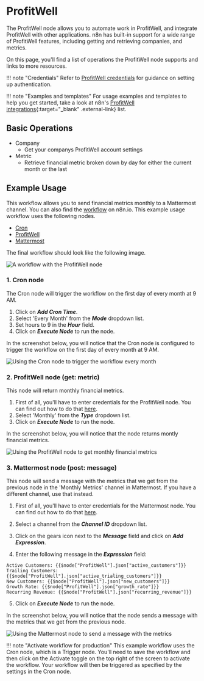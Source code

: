 # ProfitWell

The ProfitWell node allows you to automate work in ProfitWell, and integrate ProfitWell with other applications. n8n has built-in support for a wide range of ProfitWell features, including getting and retrieving companies, and metrics. 

On this page, you'll find a list of operations the ProfitWell node supports and links to more resources.

!!! note "Credentials"
    Refer to [ProfitWell credentials](https://docs.n8n.io/integrations/builtin/credentials/profitwell/) for guidance on setting up authentication. 

!!! note "Examples and templates"
    For usage examples and templates to help you get started, take a look at n8n's [ProfitWell integrations](https://n8n.io/integrations/profitwell/){:target="_blank" .external-link} list.


## Basic Operations

* Company
    * Get your companys ProfitWell account settings
* Metric
    * Retrieve financial metric broken down by day for either the current month or the last

## Example Usage

This workflow allows you to send financial metrics monthly to a Mattermost channel. You can also find the [workflow](https://n8n.io/workflows/798) on n8n.io. This example usage workflow uses the following nodes.
- [Cron](/integrations/builtin/core-nodes/n8n-nodes-base.cron/)
- [ProfitWell]()
- [Mattermost](/integrations/builtin/app-nodes/n8n-nodes-base.mattermost/)

The final workflow should look like the following image.

![A workflow with the ProfitWell node](/_images/integrations/builtin/app-nodes/profitwell/workflow.png)

### 1. Cron node

The Cron node will trigger the workflow on the first day of every month at 9 AM.

1. Click on ***Add Cron Time***.
2. Select 'Every Month' from the ***Mode*** dropdown list.
3. Set hours to 9 in the ***Hour*** field.
4. Click on ***Execute Node*** to run the node.

In the screenshot below, you will notice that the Cron node is configured to trigger the workflow on the first day of every month at 9 AM.

![Using the Cron node to trigger the workflow every month](/_images/integrations/builtin/app-nodes/profitwell/cron_node.png)

### 2. ProfitWell node (get: metric)

This node will return monthly financial metrics.

1. First of all, you'll have to enter credentials for the ProfitWell node. You can find out how to do that [here](/integrations/builtin/credentials/profitwell/).
2. Select 'Monthly' from the ***Type*** dropdown list.
3. Click on ***Execute Node*** to run the node.

In the screenshot below, you will notice that the node returns montly financial metrics.

![Using the ProfitWell node to get monthly financial metrics](/_images/integrations/builtin/app-nodes/profitwell/profitwell_node.png)

### 3. Mattermost node (post: message)

This node will send a message with the metrics that we get from the previous node in the 'Monthly Metrics' channel in Mattermost. If you have a different channel, use that instead.

1. First of all, you'll have to enter credentials for the Mattermost node. You can find out how to do that [here](/integrations/builtin/credentials/mattermost/).

2. Select a channel from the ***Channel ID*** dropdown list.
3. Click on the gears icon next to the ***Message*** field and click on ***Add Expression***.
4. Enter the following message in the ***Expression*** field:
```
Active Customers: {{$node["ProfitWell"].json["active_customers"]}}
Trailing Customers: {{$node["ProfitWell"].json["active_trialing_customers"]}}
New Customers: {{$node["ProfitWell"].json["new_customers"]}}
Growth Rate: {{$node["ProfitWell"].json["growth_rate"]}}
Recurring Revenue: {{$node["ProfitWell"].json["recurring_revenue"]}}
```
5. Click on ***Execute Node*** to run the node.

In the screenshot below, you will notice that the node sends a message with the metrics that we get from the previous node.

![Using the Mattermost node to send a message with the metrics ](/_images/integrations/builtin/app-nodes/profitwell/mattermost_node.png)


!!! note "Activate workflow for production"
    This example workflow uses the Cron node, which is a Trigger node. You'll need to save the workflow and then click on the Activate toggle on the top right of the screen to activate the workflow. Your workflow will then be triggered as specified by the settings in the Cron node.

